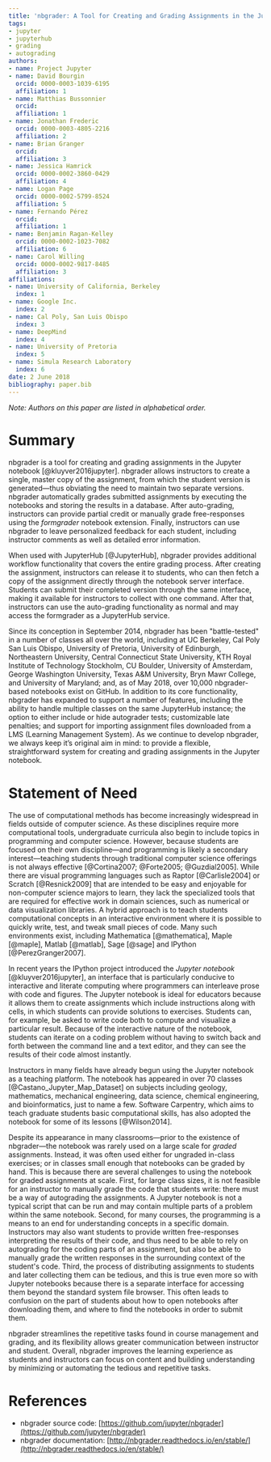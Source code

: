 ```yaml
---
title: 'nbgrader: A Tool for Creating and Grading Assignments in the Jupyter Notebook'
tags:
- jupyter
- jupyterhub
- grading
- autograding
authors:
- name: Project Jupyter
- name: David Bourgin
  orcid: 0000-0003-1039-6195
  affiliation: 1
- name: Matthias Bussonnier
  orcid: 
  affiliation: 1
- name: Jonathan Frederic
  orcid: 0000-0003-4805-2216
  affiliation: 2
- name: Brian Granger
  orcid: 
  affiliation: 3
- name: Jessica Hamrick
  orcid: 0000-0002-3860-0429
  affiliation: 4
- name: Logan Page
  orcid: 0000-0002-5799-8524
  affiliation: 5
- name: Fernando Pérez
  orcid: 
  affiliation: 1
- name: Benjamin Ragan-Kelley
  orcid: 0000-0002-1023-7082
  affiliation: 6
- name: Carol Willing
  orcid: 0000-0002-9817-8485
  affiliation: 3
affiliations:
- name: University of California, Berkeley
  index: 1
- name: Google Inc.
  index: 2
- name: Cal Poly, San Luis Obispo
  index: 3
- name: DeepMind
  index: 4
- name: University of Pretoria
  index: 5
- name: Simula Research Laboratory
  index: 6
date: 2 June 2018
bibliography: paper.bib
---
```


*Note: Authors on this paper are listed in alphabetical order.*

# Summary

nbgrader is a tool for creating and grading assignments in the Jupyter notebook [@kluyver2016jupyter]. nbgrader allows instructors to create a single, master copy of the assignment, from which the student version is generated—thus obviating the need to maintain two separate versions. nbgrader automatically grades submitted assignments by executing the notebooks and storing the results in a database. After auto-grading, instructors can provide partial credit or manually grade free-responses using the *formgrader* notebook extension. Finally, instructors can use nbgrader to leave personalized feedback for each student, including instructor comments as well as detailed error information.

When used with JupyterHub [@JupyterHub], nbgrader provides additional workflow functionality that covers the entire grading process. After creating the assignment, instructors can release it to students, who can then fetch a copy of the assignment directly through the notebook server interface. Students can submit their completed version through the same interface, making it available for instructors to collect with one command. After that, instructors can use the auto-grading functionality as normal and may access the formgrader as a JupyterHub service.

Since its conception in September 2014, nbgrader has been "battle-tested" in a number of classes all over the world, including at UC Berkeley, Cal Poly San Luis Obispo, University of Pretoria, University of Edinburgh, Northeastern University, Central Connecticut State University, KTH Royal Institute of Technology Stockholm, CU Boulder, University of Amsterdam, George Washington University, Texas A&M University, Bryn Mawr College, and University of Maryland; and, as of May 2018, over 10,000 nbgrader-based notebooks exist on GitHub. In addition to its core functionality, nbgrader has expanded to support a number of features, including the ability to handle multiple classes on the same JupyterHub instance; the option to either include or hide autograder tests; customizable late penalties; and support for importing assignment files downloaded from a LMS (Learning Management System). As we continue to develop nbgrader, we always keep it’s original aim in mind: to provide a flexible, straightforward system for creating and grading assignments in the Jupyter notebook.

# Statement of Need

The use of computational methods has become increasingly widespread in fields outside of computer science. As these disciplines require more computational tools, undergraduate curricula also begin to include topics in programming and computer science. However, because students are focused on their own discipline—and programming is likely a secondary interest—teaching students through traditional computer science offerings is not always effective [@Cortina2007; @Forte2005; @Guzdial2005]. While there are visual programming languages such as Raptor [@Carlisle2004] or Scratch [@Resnick2009] that are intended to be easy and enjoyable for non-computer science majors to learn, they lack the specialized tools that are required for effective work in domain sciences, such as numerical or data visualization libraries. A hybrid approach is to teach students computational concepts in an interactive environment where it is possible to quickly write, test, and tweak small pieces of code. Many such environments exist, including Mathematica [@mathematica], Maple [@maple], Matlab [@matlab], Sage [@sage] and IPython [@PerezGranger2007].

In recent years the IPython project introduced the *Jupyter notebook* [@kluyver2016jupyter], an interface that is particularly conducive to interactive and literate computing where programmers can interleave prose with code and figures. The Jupyter notebook is ideal for educators because it allows them to create assignments which include instructions along with cells, in which students can provide solutions to exercises. Students can, for example, be asked to write code both to compute and visualize a particular result. Because of the interactive nature of the notebook, students can iterate on a coding problem without having to switch back and forth between the command line and a text editor, and they can see the results of their code almost instantly.

Instructors in many fields have already begun using the Jupyter notebook as a teaching platform. The notebook has appeared in over 70 classes [@Castano_Jupyter_Map_Dataset] on subjects including geology, mathematics, mechanical engineering, data science, chemical engineering, and bioinformatics, just to name a few. Software Carpentry, which aims to teach graduate students basic computational skills, has also adopted the notebook for some of its lessons [@Wilson2014].

Despite its appearance in many classrooms—prior to the existence of nbgrader—the notebook was rarely used on a large scale for *graded* assignments. Instead, it was often used either for ungraded in-class exercises; or in classes small enough that notebooks can be graded by hand. This is because there are several challenges to using the notebook for graded assignments at scale. First, for large class sizes, it is not feasible for an instructor to manually grade the code that students write: there must be a way of autograding the assignments. A Jupyter notebook is not a typical script that can be run and may contain multiple parts of a problem within the same notebook. Second, for many courses, the programming is a means to an end for understanding concepts in a specific domain. Instructors may also want students to provide written free-responses interpreting the results of their code, and thus need to be able to rely on autograding for the coding parts of an assignment, but also be able to manually grade the written responses in the surrounding context of the student's code. Third, the process of distributing assignments to students and later collecting them can be tedious, and this is true even more so with Jupyter notebooks because there is a separate interface for accessing them beyond the standard system file browser. This often leads to confusion on the part of students about how to open notebooks after downloading them, and where to find the notebooks in order to submit them.

nbgrader streamlines the repetitive tasks found in course management and grading, and its flexibility allows greater communication between instructor and student. Overall, nbgrader improves the learning experience as students and instructors can focus on content and building understanding by minimizing or automating the tedious and repetitive tasks.

# References

* nbgrader source code: [https://github.com/jupyter/nbgrader](https://github.com/jupyter/nbgrader)
* nbgrader documentation: [http://nbgrader.readthedocs.io/en/stable/](http://nbgrader.readthedocs.io/en/stable/)
